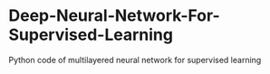 # Deep-Neural-Network-For-Supervised-Learning
Python code of multilayered neural network for supervised learning 
